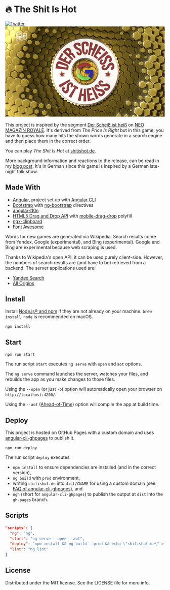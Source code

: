 # :fire: The Shit Is Hot
[![Twitter](https://img.shields.io/badge/twitter-@tobihagemann-blue.svg?style=flat)](https://twitter.com/tobihagemann)
![The Shit Is Hot](shitishot.jpg)

This project is inspired by the segment [Der Scheiß ist heiß](https://www.youtube.com/watch?v=upm6SfYuGX4) on [NEO MAGAZIN ROYALE](https://www.zdf.de/comedy/neo-magazin-mit-jan-boehmermann/). It's derived from _The Price Is Right_ but in this game, you have to guess how many hits the shown words generate in a search engine and then place them in the correct order.

You can play _The Shit Is Hot_ at [shitishot.de](https://shitishot.de).

More background information and reactions to the release, can be read in my [blog post](https://tobiha.de/2018/03/26/the-shit-is-hot/). It's in German since this game is inspired by a German late-night talk show.

## Made With

- [Angular](https://angular.io/), project set up with [Angular CLI](https://cli.angular.io/)
- [Bootstrap](https://getbootstrap.com/) with [ng-bootstrap](https://ng-bootstrap.github.io/) directives
- [angular-l10n](https://robisim74.github.io/angular-l10n/)
- [HTML5 Drag and Drop API](https://developer.mozilla.org/en-US/docs/Web/API/HTML_Drag_and_Drop_API) with [mobile-drag-drop](http://timruffles.github.io/mobile-drag-drop/demo/) polyfill
- [ngx-clipboard](https://maxisam.github.io/ngx-clipboard/)
- [Font Awesome](https://fontawesome.com/)

Words for new games are generated via Wikipedia. Search results come from Yandex, Google (experimental), and Bing (experimental). Google and Bing are experimental because web scraping is used.

Thanks to Wikipedia's open API, it can be used purely client-side. However, the numbers of search results are (and have to be) retrieved from a backend. The server applications used are:

- [Yandex Search](https://github.com/tobihagemann/yandex-search)
- [All Origins](https://multiverso.me/AllOrigins/)

## Install
Install [Node.js® and npm](https://nodejs.org/en/download/) if they are not already on your machine. `brew install node` is recommended on macOS.

```
npm install
```

## Start
```
npm run start
```

The run script `start` executes `ng serve` with `open` and `aot` options.

The `ng serve` command launches the server, watches your files, and rebuilds the app as you make changes to those files.

Using the `--open` (or just `-o`) option will automatically open your browser on `http://localhost:4200/`.

Using the `--aot` ([Ahead-of-Time](https://angular.io/guide/aot-compiler)) option will compile the app at build time.

## Deploy
This project is hosted on GitHub Pages with a custom domain and uses [angular-cli-ghpages](https://github.com/angular-schule/angular-cli-ghpages) to publish it.

```
npm run deploy
```

The run script `deploy` executes
- `npm install` to ensure dependencies are installed (and in the correct version),
- `ng build` with `prod` environment,
- writing `shitishot.de` into `dist/CNAME` for using a custom domain (see [FAQ of angular-cli-ghpages](https://github.com/angular-schule/angular-cli-ghpages/wiki/FAQ#my-cname-file-is-deleted-on-every-publish-specific-to-github-pages-only)), and
- `ngh` (short for `angular-cli-ghpages`) to publish the output at `dist` into the `gh-pages` branch.

## Scripts
```json
"scripts": {
  "ng": "ng",
  "start": "ng serve --open --aot",
  "deploy": "npm install && ng build --prod && echo \"shitishot.de\" > dist/CNAME && ngh",
  "lint": "ng lint"
}
```

## License
Distributed under the MIT license. See the LICENSE file for more info.
